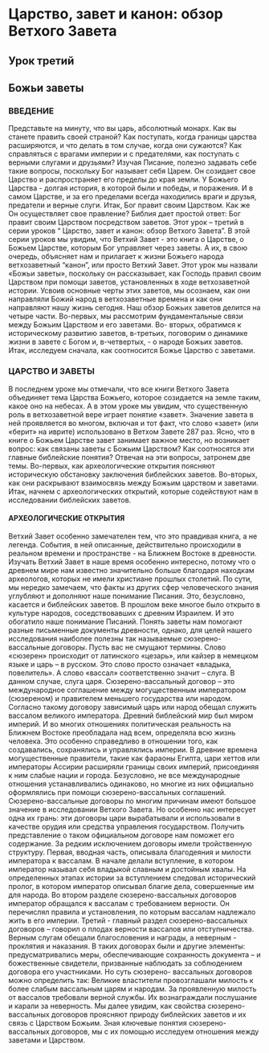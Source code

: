 # Царство, завет и канон: обзор Ветхого Завета
## Урок третий
## Божьи заветы

### ВВЕДЕНИЕ

Представьте на минуту, что вы царь, абсолютный монарх. Как вы станете править своей страной? Как поступать, когда границы царства расширяются, и что делать в том случае, когда они сужаются? Как справляться с врагами империи и с предателями, как поступать с верными слугами и друзьями?
Изучая Писание, полезно задавать себе такие вопросы, поскольку Бог называет себя Царем. Он созидает свое Царство и распространяет его пределы до края земли. У Божьего Царства - долгая история, в которой были и победы, и поражения. И в самом Царстве, и за его пределами всегда находились враги и друзья, предатели и верные слуги. Итак, Бог правит своим Царством. Как же Он осуществляет свое правление? Библия дает простой ответ: Бог правит своим Царством посредством заветов.
Этот урок – третий в серии уроков “ Царство, завет и канон: обзор Ветхого Завета”. В этой серии уроков мы увидим, что Ветхий Завет - это книга о Царстве, о Божьем Царстве, которым Бог управляет через заветы. А их, в свою очередь, объясняет нам и прилагает к жизни Божьего народа ветхозаветный “канон”, или просто Ветхий Завет.
Этот урок мы назвали «Божьи заветы», поскольку он рассказывает, как Господь правил своим Царством при помощи заветов, установленных в ходе ветхозаветной истории. Усвоив основные черты этих заветов, мы осознаем, как они направляли Божий народ в ветхозаветные времена и как они направляют нашу жизнь сегодня.
Наш обзор Божьих заветов делится на четыре части. Во-первых, мы рассмотрим фундаментальные связи между Божьим Царством и его заветами. Во- вторых, обратимся к историческому развитию заветов, в-третьих, поговорим о динамике жизни в завете с Богом и, в-четвертых, - о народе Божьих заветов. Итак, исследуем сначала, как соотносится Божье Царство с заветами.

### ЦАРСТВО И ЗАВЕТЫ

В последнем уроке мы отмечали, что все книги Ветхого Завета объединяет тема Царства Божьего, которое созидается на земле таким, какое оно на небесах. А в этом уроке мы увидим, что существенную роль в ветхозаветной вере играет понятие «завет». Значение завета в ней проявляется во многом, включая и тот факт, что слово «завет» (или «берит» на иврите) использовано в Ветхом Завете 287 раз. Ясно, что в книге о Божьем Царстве завет занимает важное место, но возникает вопрос: как связаны заветы с Божьим Царством? Как соотносятся эти главные библейские понятия?
Отвечая на эти вопросы, затронем две темы. Во-первых, как археологические открытия поясняют историческую обстановку заключения библейских заветов. Во-вторых, как они раскрывают взаимосвязь между Божьим царством и заветами. Итак, начнем с археологических открытий, которые содействуют нам в исследовании библейских заветов.

#### АРХЕОЛОГИЧЕСКИЕ ОТКРЫТИЯ

Ветхий Завет особенно замечателен тем, что это правдивая книга, а не легенда. События, в ней описанные, действительно происходили в реальном времени и пространстве - на Ближнем Востоке в древности. Изучать Ветхий Завет в наше время особенно интересно, потому что о древнем мире нам известно значительно больше благодаря находкам археологов, которых не имели христиане прошлых столетий. По сути, мы нередко замечаем, что факты из других сфер человеческого знания углубляют и дополняют наше понимание Писания. Это, безусловно, касается и библейских заветов. В прошлом веке многое было открыто в культуре народов, соседствовавших с древним Израилем. И это обогатило наше понимание Писаний.
Понять заветы нам помогают разные письменные документы древности, однако, для целей нашего исследования наиболее полезны так называемые сюзерено-вассальные договоры.
Пусть вас не смущают термины. Слово «сюзерен» происходит от латинского «цезарь», или кайзер в немецком языке и царь – в русском. Это слово просто означает «владыка, повелитель». А слово «вассал» соответственно значит – слуга. В данном случае, слуга царя. Сюзерено-вассальный договор – это международное соглашение между могущественным императором (сюзереном) и правителем меньшего государства или народом. Согласно такому договору зависимый царь или народ обещал служить вассалом великого императора.
Древний библейский мир был миром империй. И во многих отношениях политическая реальность на Ближнем Востоке преобладала над всем, определяла всю жизнь человека. Это особенно справедливо в отношении того, как создавались, сохранялись и управлялись империи. В древние времена могущественные правители, такие как фараоны Египта, цари хеттов или императоры Ассирии расширяли границы своих империй, присоединяя к ним слабые нации и города. Безусловно, не все международные отношения устанавливались одинаково, но многие из них официально оформлялись при помощи сюзерено-вассальных соглашений.
Сюзерено-вассальные договоры по многим причинам имеют большое значение в исследовании Ветхого Завета. Но особенно нас интересует одна их грань: эти договоры цари вырабатывали и использовали в качестве орудия или средства управления государством.
Получить представление о таком официальном договоре нам поможет его содержание. За редким исключением договоры имели тройственную структуру.
Первая, вводная часть, описывала благодеяния и милости императора к вассалам.
В начале делали вступление, в котором император называл себя владыкой славным и достойным хвалы. На определенных этапах истории за вступлением следовал исторический пролог, в котором император описывал благие дела, совершенные им для народа.
Во втором разделе сюзерено-вассальных договоров император обращался к вассалам с требованием верности. Он перечислял правила и установления, по которым вассалам надлежало жить в его империи.
Третий - главный раздел сюзерено-вассальных договоров – говорил о плодах верности вассалов или отступничества. Верным слугам обещали благословения и награды, а неверным - проклятия и наказания.
В таких договорах были и другие элементы: предусматривались меры, обеспечивающие сохранность документа – и божественные свидетели, призванные наблюдать за соблюдением договора его участниками. Но суть сюзерено- вассальных договоров можно определить так:
Великие властители провозглашали милость к более слабым вассальным царям и народам. За проявленную милость от вассалов требовали верной службы. Их вознаграждали послушание и карали за неверность. Мы далее увидим, как свойства сюзерено-вассальных договоров проясняют природу библейских заветов и их связь с Царством Божьим.
Зная ключевые понятия сюзерено-вассальных договоров, мы с их помощью исследуем отношения между заветами и Царством.
